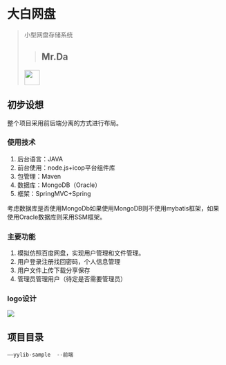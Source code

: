 # 大白网盘

> 小型网盘存储系统
> >## **Mr.Da**
> <img src="http://i.imgur.com/zinCKRK.png" width="" height="35"/>
>

## 初步设想

整个项目采用前后端分离的方式进行布局。

### 使用技术

1. 后台语言：JAVA
2. 前台使用：node.js+icop平台组件库
3. 包管理：Maven
4. 数据库：MongoDB（Oracle）
5. 框架：SpringMVC+Spring

考虑数据库是否使用MongoDb如果使用MongoDB则不使用mybatis框架，如果使用Oracle数据库则采用SSM框架。

### 主要功能

1. 模拟仿照百度网盘，实现用户管理和文件管理。
2. 用户登录注册找回密码，个人信息管理
3. 用户文件上传下载分享保存
4. 管理员管理用户（待定是否需要管理员）

### logo设计

![](https://i.imgur.com/43KmWoO.png)

## 项目目录
	
	——yylib-sample  --前端